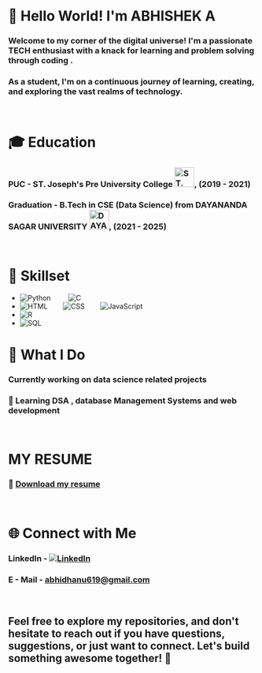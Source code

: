 # 👋 Hello World! I'm ABHISHEK A
### Welcome to my corner of the digital universe! I'm a passionate TECH enthusiast with a knack for learning and problem solving through coding . 
### As a student,  I'm on a continuous journey of learning, creating, and exploring the vast realms of technology.  
<br>

# 🎓 Education
### PUC - ST. Joseph's Pre University College [<img src="https://www.sjpuc.in/images/logo/logoSJPUC_v2.png" alt="ST. Joseph's Pre - University College" width="40"/>](https://www.sjpuc.in/), (2019 - 2021)
### Graduation - B.Tech in CSE (Data Science) from DAYANANDA SAGAR UNIVERSITY [<img src="https://www.healthminds.in/teachable/images/dayananda_sagar_university_logo.png" alt="DAYANANDA SAGAR UNIVERSITY" width="40"/>](https://www.dsu.edu.in/), (2021 - 2025)
<br>


# 💼 Skillset
- ![Python](https://img.shields.io/badge/Python-3776AB?style=for-the-badge&logo=python&logoColor=white)&nbsp;&nbsp;&nbsp;&nbsp;&nbsp;&nbsp;&nbsp;&nbsp;&nbsp;![C](https://img.shields.io/badge/C-00599C?style=for-the-badge&logo=c&logoColor=white)
- ![HTML](https://img.shields.io/badge/HTML5-E34F26?style=for-the-badge&logo=html5&logoColor=white)&nbsp;&nbsp;&nbsp;&nbsp;&nbsp;&nbsp;&nbsp;&nbsp;![CSS](https://img.shields.io/badge/CSS3-1572B6?style=for-the-badge&logo=css3&logoColor=white)&nbsp;&nbsp;&nbsp;&nbsp;&nbsp;&nbsp;&nbsp;&nbsp;![JavaScript](https://img.shields.io/badge/JavaScript-F7DF1E?style=for-the-badge&logo=javascript&logoColor=black)
- ![R](https://img.shields.io/badge/R-276DC3?style=for-the-badge&logo=r&logoColor=white)
- ![SQL](https://img.shields.io/badge/SQL-4479A1?style=for-the-badge&logo=postgresql&logoColor=white)
  <br>





# 🚀 What I Do
### Currently working on data science related projects
### 🌱 Learning DSA , database Management Systems and web development 
<br>

# MY RESUME
### 📄 [Download my resume](https://docs.google.com/document/d/1NE_8KoLE4IUxUMimRZ2IA8d2TeIbOyC8/edit?usp=sharing&ouid=114910391547853027792&rtpof=true&sd=true)
<br>

# 🌐 Connect with Me
### LinkedIn - [![LinkedIn](https://img.shields.io/badge/LinkedIn-Profile-blue?style=flat-square&logo=linkedin&logoColor=white)](https://www.linkedin.com/in/abhisheka2003/)
### E - Mail - [abhidhanu619@gmail.com](mailto:your.email@example.com)
<br>

## Feel free to explore my repositories, and don't hesitate to reach out if you have questions, suggestions, or just want to connect. Let's build something awesome together! 🚀
<br>
